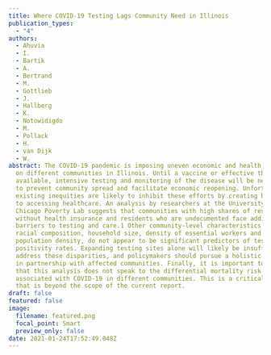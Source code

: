 ```yaml
---
title: Where COVID-19 Testing Lags Community Need in Illinois
publication_types:
  - "4"
authors:
  - Ahuvia
  - I.
  - Bartik
  - A.
  - Bertrand
  - M.
  - Gottlieb
  - J.
  - Hallberg
  - K.
  - Notowidigdo
  - M.
  - Pollack
  - H.
  - van Dijk
  - W.
abstract: The COVID-19 pandemic is imposing uneven economic and health burdens
  on different communities in Illinois. Until a vaccine or effective therapy is
  available, intensive testing and monitoring of the disease will be necessary
  to prevent community spread and facilitate economic reopening. Unfortunately,
  existing inequities are likely to inhibit these efforts by creating barriers
  to accessing healthcare. An analysis by researchers at the University of
  Chicago Poverty Lab suggests that communities with high shares of residents
  without health insurance and residents who are undocumented face additional
  barriers to testing and care.1 Other community-level characteristics including
  racial composition, household size, density of essential workers and
  population density, do not appear to be significant predictors of test
  positivity rates. Expanding testing sites alone will likely be insufficient to
  address these disparities, and policymakers should pursue a holistic approach
  in partnership with affected communities. Finally, it is important to note
  that this analysis does not speak to the differential mortality risk
  associated with COVID-19 in different communities. This is a critical issue
  that is beyond the scope of the current report.
draft: false
featured: false
image:
  filename: featured.png
  focal_point: Smart
  preview_only: false
date: 2021-01-24T17:52:49.048Z
---
```

